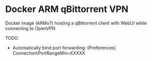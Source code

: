# Docker ARM qBittorrent VPN
Docker image (ARMv7) hosting a qBittorrent client with WebUI while connecting to OpenVPN

TODO
* Automatically bind port forwarding:
[Preferences]
Connection\PortRangeMin=XXXXX
